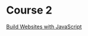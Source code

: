 # Course 2

[Build Websites with JavaScript](https://training.mammothinteractive.com/courses/enrolled/1955452)